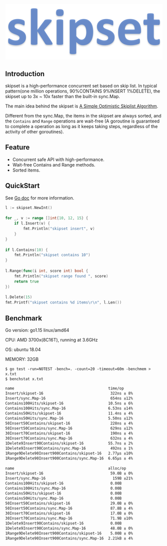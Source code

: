 ![LOGO](https://raw.githubusercontent.com/ZYunH/public-data/master/skipset-logo.png)

## Introduction

skipset is a high-performance concurrent set based on skip list. In typical pattern(one million operations, 90%CONTAINS 9%INSERT 1%DELETE), the skipset up to 3x ~ 10x faster than the built-in sync.Map.

The main idea behind the skipset is [A Simple Optimistic Skiplist Algorithm](<https://people.csail.mit.edu/shanir/publications/LazySkipList.pdf>).

Different from the sync.Map, the items in the skipset are always sorted, and the `Contains` and `Range` operations are wait-free (A goroutine is guaranteed to complete a operation as long as it keeps taking steps, regardless of the activity of other goroutines).



## Feature

- Concurrent safe API with high-performance.
- Wait-free Contains and Range methods.
- Sorted items.



## QuickStart

See [Go doc](https://godoc.org/github.com/ZYunH/skipset) for more information.

```go
l := skipset.NewInt()

for _, v := range []int{10, 12, 15} {
	if l.Insert(v) {
		fmt.Println("skipset insert", v)
	}
}

if l.Contains(10) {
	fmt.Println("skipset contains 10")
}

l.Range(func(i int, score int) bool {
	fmt.Println("skipset range found ", score)
	return true
})

l.Delete(15)
fmt.Printf("skipset contains %d items\r\n", l.Len())
```



## Benchmark

Go version: go1.15 linux/amd64

CPU: AMD 3700x(8C16T), running at 3.6GHz

OS: ubuntu 18.04

MEMORY: 32GB

```shell
$ go test -run=NOTEST -bench=. -count=20 -timeout=60m -benchmem > x.txt
$ benchstat x.txt
```

```
name                                          time/op
Insert/skipset-16                              322ns ± 8%
Insert/sync.Map-16                             654ns ±12%
Contains100Hits/skipset-16                    10.5ns ± 6%
Contains100Hits/sync.Map-16                   6.53ns ±14%
Contains50Hits/skipset-16                     11.4ns ± 4%
Contains50Hits/sync.Map-16                    5.50ns ±12%
50Insert50Contains/skipset-16                  228ns ± 4%
50Insert50Contains/sync.Map-16                 629ns ±12%
30Insert70Contains/skipset-16                  190ns ± 4%
30Insert70Contains/sync.Map-16                 632ns ± 4%
1Delete9Insert90Contains/skipset-16           55.7ns ± 2%
1Delete9Insert90Contains/sync.Map-16           492ns ± 1%
1Range9Delete90Insert900Contains/skipset-16   2.77µs ±10%
1Range9Delete90Insert900Contains/sync.Map-16  6.65µs ± 4%

name                                          alloc/op
Insert/skipset-16                              59.0B ± 0%
Insert/sync.Map-16                              159B ±21%
Contains100Hits/skipset-16                     0.00B     
Contains100Hits/sync.Map-16                    0.00B     
Contains50Hits/skipset-16                      0.00B     
Contains50Hits/sync.Map-16                     0.00B     
50Insert50Contains/skipset-16                  29.0B ± 0%
50Insert50Contains/sync.Map-16                 87.8B ± 4%
30Insert70Contains/skipset-16                  17.0B ± 0%
30Insert70Contains/sync.Map-16                 71.9B ±10%
1Delete9Insert90Contains/skipset-16            0.00B     
1Delete9Insert90Contains/sync.Map-16           48.0B ± 0%
1Range9Delete90Insert900Contains/skipset-16    5.00B ± 0%
1Range9Delete90Insert900Contains/sync.Map-16  2.21kB ± 4%
```